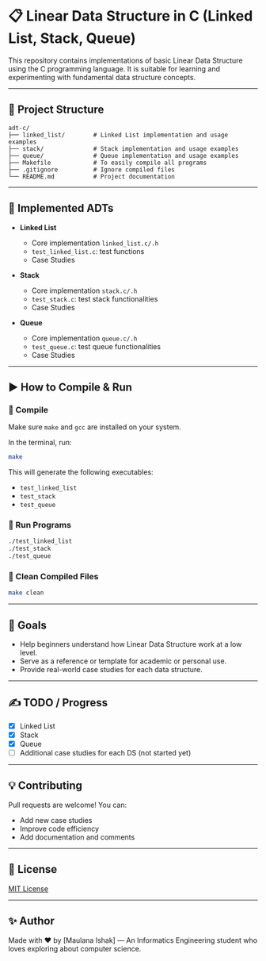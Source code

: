 # 📋 Linear Data Structure in C (Linked List, Stack, Queue)

This repository contains implementations of basic Linear Data Structure using the C programming language. It is suitable for learning and experimenting with fundamental data structure concepts.

---

## 📁 Project Structure

```
adt-c/
├── linked_list/        # Linked List implementation and usage examples
├── stack/              # Stack implementation and usage examples
├── queue/              # Queue implementation and usage examples
├── Makefile            # To easily compile all programs
├── .gitignore          # Ignore compiled files
└── README.md           # Project documentation
```

---

## 🧱 Implemented ADTs

- **Linked List**
  - Core implementation `linked_list.c/.h`
  - `test_linked_list.c`: test functions
  - Case Studies

- **Stack**
  - Core implementation `stack.c/.h`
  - `test_stack.c`: test stack functionalities
  - Case Studies

- **Queue**
  - Core implementation `queue.c/.h`
  - `test_queue.c`: test queue functionalities
  - Case Studies

---

## ▶️ How to Compile & Run

### 🔧 Compile
Make sure `make` and `gcc` are installed on your system.

In the terminal, run:

```bash
make
```

This will generate the following executables:

- `test_linked_list`
- `test_stack`
- `test_queue`

### 🚀 Run Programs

```bash
./test_linked_list
./test_stack
./test_queue
```

### 🧹 Clean Compiled Files

```bash
make clean
```

---

## 🎯 Goals

- Help beginners understand how Linear Data Structure work at a low level.
- Serve as a reference or template for academic or personal use.
- Provide real-world case studies for each data structure.

---

## ✍️ TODO / Progress

- [x] Linked List
- [x] Stack
- [x] Queue
- [ ] Additional case studies for each DS (not started yet)

---

## 💡 Contributing

Pull requests are welcome! You can:
- Add new case studies
- Improve code efficiency
- Add documentation and comments

---

## 📜 License

[MIT License](LICENSE)

---

## ✨ Author
Made with ❤️ by [Maulana Ishak] — An Informatics Engineering student who loves exploring about computer science.

